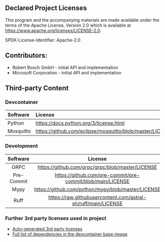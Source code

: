 ## Declared Project Licenses

This program and the accompanying materials are made available under the terms of the Apache License, Version 2.0 which is available at https://www.apache.org/licenses/LICENSE-2.0.

SPDX-License-Identifier: Apache-2.0

## Contributors:
*   Robert Bosch GmbH - initial API and implementation
*   Microsoft Corporation - initial API and implementation

## Third-party Content

### Devcontainer

| Software            | License                                                                                                          |
| :------------------ | :--------------------------------------------------------------------------------------------------------------- |
| Python              | https://docs.python.org/3/license.html                                                                           |
| Mosquitto           | https://github.com/eclipse/mosquitto/blob/master/LICENSE.txt                                                     |

### Development
| Software   |                               License                                |
| :------:   | :------------------------------------------------------------------: |
| GRPC       |           https://github.com/grpc/grpc/blob/master/LICENSE           |
| Pre-Commit | https://github.com/pre-commit/pre-commit/blob/main/LICENSE           |
| Mypy       | https://github.com/python/mypy/blob/master/LICENSE                   |
| Ruff       | https://raw.githubusercontent.com/astral-sh/ruff/main/LICENSE        |

### Further 3rd party licenses used in project
* [Auto-generated 3rd party licenses](./NOTICE-3RD-PARTY-CONTENT.md)
* [Full list of dependencies in the devcontainer base-image](https://github.com/eclipse-velocitas/devcontainer-base-images/tree/sbom/SBOM/Markdown)
